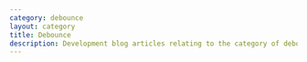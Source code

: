 ```yaml
---
category: debounce
layout: category
title: Debounce
description: Development blog articles relating to the category of debounce
---
```

